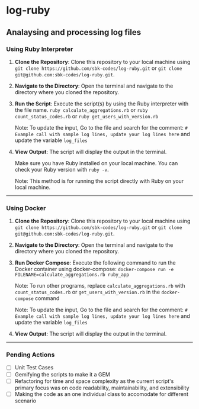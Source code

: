 # log-ruby
## Analaysing and processing log files

### Using Ruby Interpreter
1. **Clone the Repository**: Clone this repository to your local machine using `git clone https://github.com/sbk-codes/log-ruby.git` or `git clone git@github.com:sbk-codes/log-ruby.git`.

2. **Navigate to the Directory**: Open the terminal and navigate to the directory where you cloned the repository.

3. **Run the Script**: Execute the script(s) by using the Ruby interpreter with the file name.
`ruby calculate_aggregations.rb` or `ruby count_status_codes.rb` or `ruby get_users_with_version.rb`

      Note: To update the input, Go to the file and search for the comment: `# Example call with sample log lines, update your log lines here` and update the variable `log_files`

4. **View Output**: The script will display the output in the terminal.

      Make sure you have Ruby installed on your local machine. You can check your Ruby version with `ruby -v`.

      Note: This method is for running the script directly with Ruby on your local machine.

---

### Using Docker
1. **Clone the Repository**: Clone this repository to your local machine using `git clone https://github.com/sbk-codes/log-ruby.git` or `git clone git@github.com:sbk-codes/log-ruby.git`.

2. **Navigate to the Directory**: Open the terminal and navigate to the directory where you cloned the repository.

3. **Run Docker Compose**: Execute the following command to run the Docker container using docker-compose:
   `docker-compose run -e FILENAME=calculate_aggregations.rb ruby_app`

    Note: To run other programs, replace `calculate_aggregations.rb` with `count_status_codes.rb` or `get_users_with_version.rb` in the `docker-compose` command

    Note: To update the input, Go to the file and search for the comment: `# Example call with sample log lines, update your log lines here` and update the variable `log_files`

4. **View Output**: The script will display the output in the terminal.

---

### Pending Actions
- [ ] Unit Test Cases
- [ ] Gemifying the scripts to make it a GEM
- [ ] Refactoring for time and space complexity as the current script's primary focus was on code readability, maintainability, and extensibility
- [ ] Making the code as an one individual class to accomodate for different scenario